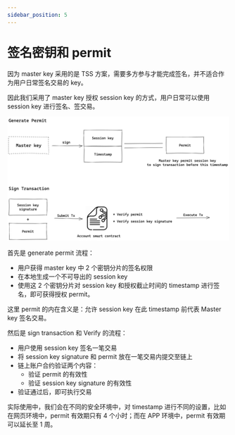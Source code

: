 ```yaml
---
sidebar_position: 5
---
```


# 签名密钥和 permit

因为 master key 采用的是 TSS 方案，需要多方参与才能完成签名，并不适合作为用户日常签名交易的 key。

因此我们采用了 master key 授权 session key 的方式，用户日常可以使用 session key 进行签名、签交易。

![permit-and-signature.png](./img/permit-and-signature.png)

首先是 generate permit 流程：

- 用户获得 master key 中 2 个密钥分片的签名权限
- 在本地生成一个不可导出的 session key
- 使用这 2 个密钥分片对 session key 和授权截止时间的 timestamp 进行签名，即可获得授权 permit。

这里 permit 的内在含义是：允许 session key 在此 timestamp 前代表 Master key 签名交易。

然后是 sign transaction 和 Verify 的流程：

- 用户使用 session key 签名一笔交易
- 将 session key signature 和 permit 放在一笔交易内提交至链上
- 链上账户合约验证两个内容：
    - 验证 permit 的有效性
    - 验证 session key signature 的有效性
- 验证通过后，即可执行交易

实际使用中，我们会在不同的安全环境中，对 timestamp 进行不同的设置，比如在网页环境中，permit 有效期只有 4 个小时；而在 APP 环境中，permit 有效期可以延长至 1 周。
